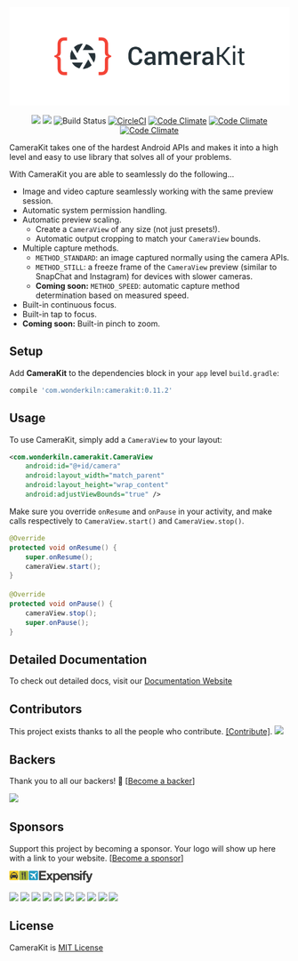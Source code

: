 <p align="center">
    <a href="https://camerakit.website" target="_blank">
        <img alt='CameraKit Header' src='.repo/gh-readme-header.png' />
    </a>
</p>
<p align="center">
    <a href="https://join-slack.camerakit.website"><a href="#backers" alt="sponsors on Open Collective"><img src="https://opencollective.com/CameraKit-Android/backers/badge.svg" /></a> <a href="#sponsors" alt="Sponsors on Open Collective"><img src="https://opencollective.com/CameraKit-Android/sponsors/badge.svg" /></a> <img src="https://join-slack.camerakit.website/badge.svg" alt="Build Status"></a>
    <a href="https://circleci.com/gh/wonderkiln/CameraKit-Android/tree/master"><img src="https://circleci.com/gh/wonderkiln/CameraKit-Android/tree/master.svg?style=shield" alt="CircleCI"></a>
    <a href="https://codeclimate.com/github/wonderkiln/CameraKit-Android"><img src="https://codeclimate.com/github/wonderkiln/CameraKit-Android/badges/gpa.svg" alt="Code Climate"></a>
    <a href="https://codeclimate.com/github/wonderkiln/CameraKit-Android"><img src="https://codeclimate.com/github/wonderkiln/CameraKit-Android/badges/coverage.svg" alt="Code Climate"></a>
    <a href="https://codeclimate.com/github/wonderkiln/CameraKit-Android"><img src="https://codeclimate.com/github/wonderkiln/CameraKit-Android/badges/issue_count.svg" alt="Code Climate"></a>
</p>

CameraKit takes one of the hardest Android APIs and makes it into a high level and easy to use library that solves all of your problems.

With CameraKit you are able to seamlessly do the following...

- Image and video capture seamlessly working with the same preview session.
- Automatic system permission handling.
- Automatic preview scaling.
  - Create a `CameraView` of any size (not just presets!).
  - Automatic output cropping to match your `CameraView` bounds.
- Multiple capture methods.
  - `METHOD_STANDARD`: an image captured normally using the camera APIs.
  - `METHOD_STILL`: a freeze frame of the `CameraView` preview (similar to SnapChat and Instagram) for devices with slower cameras.
  - **Coming soon:** `METHOD_SPEED`: automatic capture method determination based on measured speed.
- Built-in continuous focus.
- Built-in tap to focus.
- **Coming soon:** Built-in pinch to zoom.


## Setup
Add __CameraKit__ to the dependencies block in your `app` level `build.gradle`:

```groovy		
compile 'com.wonderkiln:camerakit:0.11.2'		
```		


## Usage

To use CameraKit, simply add a `CameraView` to your layout:

```xml
<com.wonderkiln.camerakit.CameraView
    android:id="@+id/camera"
    android:layout_width="match_parent"
    android:layout_height="wrap_content"
    android:adjustViewBounds="true" />
```

Make sure you override `onResume` and `onPause` in your activity, and make calls respectively to `CameraView.start()` and `CameraView.stop()`.

```java
@Override
protected void onResume() {
    super.onResume();
    cameraView.start();
}

@Override
protected void onPause() {
    cameraView.stop();
    super.onPause();
}
```

## Detailed Documentation
To check out detailed docs, visit our [Documentation Website](http://docs.camerakit.website)

## Contributors

This project exists thanks to all the people who contribute. [[Contribute]](CONTRIBUTING.md).
<a href="graphs/contributors"><img src="https://opencollective.com/CameraKit-Android/contributors.svg?width=890" /></a>


## Backers

Thank you to all our backers! 🙏 [[Become a backer](https://opencollective.com/CameraKit-Android#backer)]

<a href="https://opencollective.com/CameraKit-Android#backers" target="_blank"><img src="https://opencollective.com/CameraKit-Android/backers.svg?width=890"></a>


## Sponsors

Support this project by becoming a sponsor. Your logo will show up here with a link to your website. [[Become a sponsor](https://opencollective.com/CameraKit-Android#sponsor)]

<a href="https://www.expensify.com/"><img src=".repo/expensify-logo.png" width="150"></a>

<a href="https://opencollective.com/CameraKit-Android/sponsor/0/website" target="_blank"><img src="https://opencollective.com/CameraKit-Android/sponsor/0/avatar.svg"></a>
<a href="https://opencollective.com/CameraKit-Android/sponsor/1/website" target="_blank"><img src="https://opencollective.com/CameraKit-Android/sponsor/1/avatar.svg"></a>
<a href="https://opencollective.com/CameraKit-Android/sponsor/2/website" target="_blank"><img src="https://opencollective.com/CameraKit-Android/sponsor/2/avatar.svg"></a>
<a href="https://opencollective.com/CameraKit-Android/sponsor/3/website" target="_blank"><img src="https://opencollective.com/CameraKit-Android/sponsor/3/avatar.svg"></a>
<a href="https://opencollective.com/CameraKit-Android/sponsor/4/website" target="_blank"><img src="https://opencollective.com/CameraKit-Android/sponsor/4/avatar.svg"></a>
<a href="https://opencollective.com/CameraKit-Android/sponsor/5/website" target="_blank"><img src="https://opencollective.com/CameraKit-Android/sponsor/5/avatar.svg"></a>
<a href="https://opencollective.com/CameraKit-Android/sponsor/6/website" target="_blank"><img src="https://opencollective.com/CameraKit-Android/sponsor/6/avatar.svg"></a>
<a href="https://opencollective.com/CameraKit-Android/sponsor/7/website" target="_blank"><img src="https://opencollective.com/CameraKit-Android/sponsor/7/avatar.svg"></a>
<a href="https://opencollective.com/CameraKit-Android/sponsor/8/website" target="_blank"><img src="https://opencollective.com/CameraKit-Android/sponsor/8/avatar.svg"></a>
<a href="https://opencollective.com/CameraKit-Android/sponsor/9/website" target="_blank"><img src="https://opencollective.com/CameraKit-Android/sponsor/9/avatar.svg"></a>



## License
CameraKit is [MIT License](https://github.com/wonderkiln/CameraKit-Android/blob/master/LICENSE)